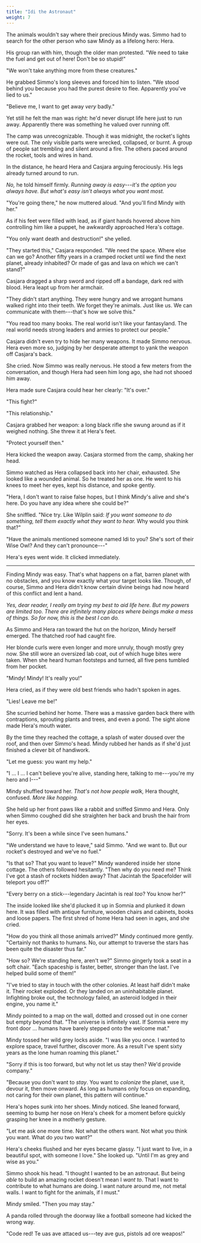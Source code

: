 ```yaml
---
title: "Idi the Astronaut"
weight: 7
---
```


The animals wouldn't say where their precious Mindy was. Simmo had to search for the other person who saw Mindy as a lifelong hero: Hera.

His group ran with him, though the older man protested. "We need to take the fuel and get out of here! Don't be so stupid!"

"We won't take anything more from these creatures."

He grabbed Simmo's long sleeves and forced him to listen. "We stood behind you because you had the purest desire to flee. Apparently you've lied to us."

"Believe me, I want to get away _very_ badly." 

Yet still he felt the man was right: he'd never disrupt life here just to run away. Apparently there was something he valued over running off.

The camp was unrecognizable. Though it was midnight, the rocket's lights were out. The only visible parts were wrecked, collapsed, or burnt. A group of people sat trembling and silent around a fire. The others paced around the rocket, tools and wires in hand.

In the distance, he heard Hera and Casjara arguing ferociously. His legs already turned around to run. 

_No,_ he told himself firmly. _Running away is easy---it's the option you always have. But what's easy isn't always what you want most._

"You're going there," he now muttered aloud. "And you'll find Mindy with her."

As if his feet were filled with lead, as if giant hands hovered above him controlling him like a puppet, he awkwardly approached Hera's cottage.

"You only want death and destruction!" she yelled.

"They started this," Casjara responded. "We need the space. Where else can we go? Another fifty years in a cramped rocket until we find the next planet, already inhabited? Or made of gas and lava on which we can't stand?"

Casjara dragged a sharp sword and ripped off a bandage, dark red with blood. Hera leapt up from her armchair. 

"They didn't start anything. They were hungry and we arrogant humans walked right into their teeth. We forget they're animals. Just like us. We can communicate with them---that's how we solve this."

"You read too many books. The real world isn't like your fantasyland. The real world needs strong leaders and armies to protect our people."

Casjara didn't even try to hide her many weapons. It made Simmo nervous. Hera even more so, judging by her desperate attempt to yank the weapon off Casjara's back.

She cried. Now Simmo was really nervous. He stood a few meters from the conversation, and though Hera had seen him long ago, she had not shooed him away.

Hera made sure Casjara could hear her clearly: "It's over."

"This fight?"

"This relationship."

Casjara grabbed her weapon: a long black rifle she swung around as if it weighed nothing. She threw it at Hera's feet. 

"Protect yourself then."

Hera kicked the weapon away. Casjara stormed from the camp, shaking her head.

Simmo watched as Hera collapsed back into her chair, exhausted. She looked like a wounded animal. So he treated her as one. He went to his knees to meet her eyes, kept his distance, and spoke gently.

"Hera, I don't want to raise false hopes, but I think Mindy's alive and she's here. Do you have any idea where she could be?"

She sniffled. "Nice try. Like Wilplin said: _If you want someone to do something, tell them exactly what they want to hear._ Why would you think that?"

"Have the animals mentioned someone named Idi to you? She's sort of their Wise Owl? And they can't pronounce---" 

Hera's eyes went wide. It clicked immediately.

___

Finding Mindy was easy. That's what happens on a flat, barren planet with no obstacles, and you know exactly what your target looks like. Though, of course, Simmo and Hera didn't know certain divine beings had now heard of this conflict and lent a hand.

_Yes, dear reader, I really am trying my best to aid life here. But my powers are limited too. There are infinitely many places where beings make a mess of things. So for now, this is the best I can do._

As Simmo and Hera ran toward the hut on the horizon, Mindy herself emerged. The thatched roof had caught fire.

Her blonde curls were even longer and more unruly, though mostly grey now. She still wore an oversized lab coat, out of which huge bites were taken. When she heard human footsteps and turned, all five pens tumbled from her pocket.

"Mindy! Mindy! It's really you!" 

Hera cried, as if they were old best friends who hadn't spoken in ages.

"Lies! Leave me be!" 

She scurried behind her home. There was a massive garden back there with contraptions, sprouting plants and trees, and even a pond. The sight alone made Hera's mouth water.

By the time they reached the cottage, a splash of water doused over the roof, and then over Simmo's head. Mindy rubbed her hands as if she'd just finished a clever bit of handiwork.

"Let me guess: you want my help."

"I ... I ... I can't believe you're alive, standing here, talking to me---you're my hero and I---"

Mindy shuffled toward her. _That's not how people walk,_ Hera thought, confused. _More like hopping._

She held up her front paws like a rabbit and sniffed Simmo and Hera. Only when Simmo coughed did she straighten her back and brush the hair from her eyes.

"Sorry. It's been a while since I've seen humans."

"We understand we have to leave," said Simmo. "And we want to. But our rocket's destroyed and we've no fuel."

"Is that so? That you want to leave?" Mindy wandered inside her stone cottage. The others followed hesitantly. "Then why do you need me? Think I've got a stash of rockets hidden away? That Jacintah the Spacefolder will teleport you off?"

"Every berry on a stick---legendary Jacintah is real _too_? You know her?"

The inside looked like she'd plucked it up in Somnia and plunked it down here. It was filled with antique furniture, wooden chairs and cabinets, books and loose papers. The first shred of home Hera had seen in ages, and she cried.

"How do you think all those animals arrived?" Mindy continued more gently. "Certainly not thanks to humans. No, our attempt to traverse the stars has been quite the disaster thus far."

"How so? We're standing here, aren't we?" Simmo gingerly took a seat in a soft chair. "Each spaceship is faster, better, stronger than the last. I've helped build some of them!"

"I've tried to stay in touch with the other colonies. At least half didn't make it. Their rocket exploded. Or they landed on an uninhabitable planet. Infighting broke out, the technology failed, an asteroid lodged in their engine, you name it."

Mindy pointed to a map on the wall, dotted and crossed out in one corner but empty beyond that. "The universe is infinitely vast. If Somnia were my front door ... humans have barely stepped onto the welcome mat."

Mindy tossed her wild grey locks aside. "I was like you once. I wanted to explore space, travel further, discover more. As a result I've spent sixty years as the lone human roaming this planet."

"Sorry if this is too forward, but why not let us stay then? We'd provide company."

"Because you don't want to _stay_. You want to _colonize_ the planet, use it, devour it, then move onward. As long as humans only focus on expanding, not caring for their own planet, this pattern will continue."

Hera's hopes sunk into her shoes. Mindy noticed. She leaned forward, seeming to bump her nose on Hera's cheek for a moment before quickly grasping her knee in a motherly gesture.

"Let me ask one more time. Not what the others want. Not what you think you want. What do _you_ two want?"

Hera's cheeks flushed and her eyes became glassy. "I just want to live, in a beautiful spot, with someone I love." She looked up. "Until I'm as grey and wise as you."

Simmo shook his head. "I thought I wanted to be an astronaut. But being _able_ to build an amazing rocket doesn't mean I _want to_. That I want to contribute to what humans are doing. I want nature around me, not metal walls. I want to fight for the animals, if I must."

Mindy smiled. "Then you may stay."

A panda rolled through the doorway like a football someone had kicked the wrong way. 

"Code red! Te uas ave attaced us---tey ave gus, pistols ad ore weapos!"

